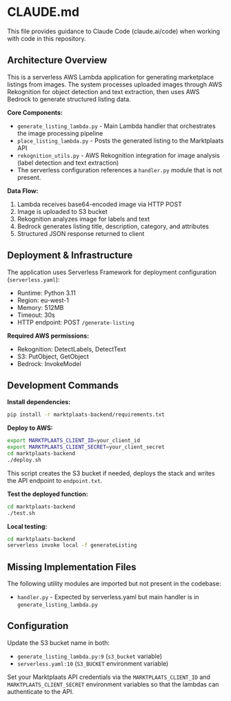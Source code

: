 # CLAUDE.md

This file provides guidance to Claude Code (claude.ai/code) when working with code in this repository.

## Architecture Overview

This is a serverless AWS Lambda application for generating marketplace listings from images. The system processes uploaded images through AWS Rekognition for object detection and text extraction, then uses AWS Bedrock to generate structured listing data.

**Core Components:**
- `generate_listing_lambda.py` - Main Lambda handler that orchestrates the image processing pipeline
- `place_listing_lambda.py` - Posts the generated listing to the Marktplaats API
- `rekognition_utils.py` - AWS Rekognition integration for image analysis (label detection and text extraction)
- The serverless configuration references a `handler.py` module that is not present.

**Data Flow:**
1. Lambda receives base64-encoded image via HTTP POST
2. Image is uploaded to S3 bucket
3. Rekognition analyzes image for labels and text
4. Bedrock generates listing title, description, category, and attributes
5. Structured JSON response returned to client

## Deployment & Infrastructure

The application uses Serverless Framework for deployment configuration (`serverless.yaml`):
- Runtime: Python 3.11
- Region: eu-west-1
- Memory: 512MB
- Timeout: 30s
- HTTP endpoint: POST `/generate-listing`

**Required AWS permissions:**
- Rekognition: DetectLabels, DetectText
- S3: PutObject, GetObject
- Bedrock: InvokeModel

## Development Commands

**Install dependencies:**
```bash
pip install -r marktplaats-backend/requirements.txt
```

**Deploy to AWS:**
```bash
export MARKTPLAATS_CLIENT_ID=your_client_id
export MARKTPLAATS_CLIENT_SECRET=your_client_secret
cd marktplaats-backend
./deploy.sh
```
This script creates the S3 bucket if needed, deploys the stack and writes the
API endpoint to `endpoint.txt`.

**Test the deployed function:**
```bash
cd marktplaats-backend
./test.sh
```

**Local testing:**
```bash
cd marktplaats-backend
serverless invoke local -f generateListing
```

## Missing Implementation Files

The following utility modules are imported but not present in the codebase:
- `handler.py` - Expected by serverless.yaml but main handler is in `generate_listing_lambda.py`

## Configuration

Update the S3 bucket name in both:
- `generate_listing_lambda.py:9` (`s3_bucket` variable)
- `serverless.yaml:10` (`S3_BUCKET` environment variable)

Set your Marktplaats API credentials via the `MARKTPLAATS_CLIENT_ID` and
`MARKTPLAATS_CLIENT_SECRET` environment variables so that the lambdas can
authenticate to the API.


